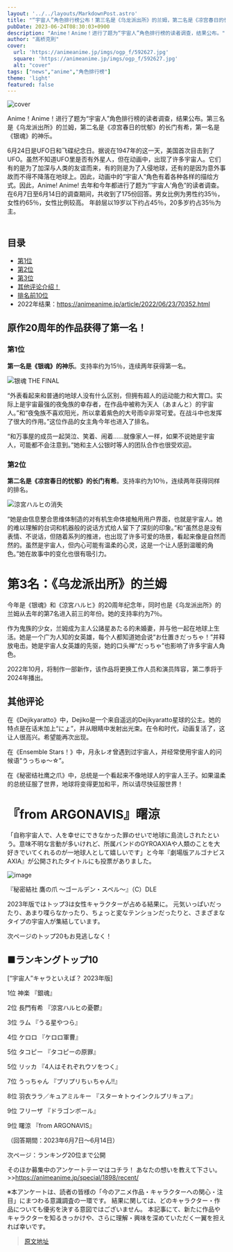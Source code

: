 ```yaml
---
layout: '../../layouts/MarkdownPost.astro'
title: "“宇宙人”角色排行榜公布！第三名是《乌龙派出所》的兰姆，第二名是《凉宫春日的忧郁》的长门有希，第一名是《银魂》的神乐 ＜23年版＞"
pubDate: 2023-06-24T08:30:03+0900
description: "Anime！Anime！进行了题为“宇宙人”角色排行榜的读者调查，结果公布。"
author: "高桥克則"
cover:
  url: 'https://animeanime.jp/imgs/ogp_f/592627.jpg'
  square: 'https://animeanime.jp/imgs/ogp_f/592627.jpg'
  alt: "cover"
tags: ["news","anime","角色排行榜"]
theme: 'light'
featured: false
---
```


![cover](https://animeanime.jp/imgs/ogp_f/592627.jpg)

Anime！Anime！进行了题为“宇宙人”角色排行榜的读者调查，结果公布。第三名是《乌龙派出所》的兰姆，第二名是《凉宫春日的忧郁》的长门有希，第一名是《银魂》的神乐。

6月24日是UFO日和飞碟纪念日。据说在1947年的这一天，美国首次目击到了UFO。虽然不知道UFO里是否有外星人，但在动画中，出现了许多宇宙人。它们有的是为了加深与人类的友谊而来，有的则是为了入侵地球，还有的是因为意外事故而不得不降落在地球上。因此，动画中的“宇宙人”角色有着各种各样的描绘方式。因此，Anime! Anime! 去年和今年都进行了题为“‘宇宙人’角色”的读者调查。在6月7日至6月14日的调查期间，共收到了175份回答。男女比例为男性约35％，女性约65％，女性比例较高。
年龄层以19岁以下约占45％，20多岁约占35％为主。 <br><br></p>

## 目录
- [第1位](#list01)
- [第2位](#list02)
- [第3位](#list03)
- [其他评论介绍！](#list04)
- [排名前10位](#list05)
- 2022年结果：<a href="https://animeanime.jp/article/2022/06/23/70352.html" rel="”nofollow”target=&quot;_blank&quot;">https://animeanime.jp/article/2022/06/23/70352.html</a>

## 原作20周年的作品获得了第一名！

### 第1位
<span class="underline"><span style="font-weight:bold;">第一名是《银魂》的神乐</span></span>。支持率约为15％，连续两年获得第一名。

![银魂 THE FINAL](https://animeanime.jp/imgs/zoom/592629.jpg)

“外表看起来和普通的地球人没有什么区别，但拥有超人的运动能力和大胃口。实际上是宇宙最强的夜兔族的幸存者，在作品中被称为天人（あまんと）的宇宙人。”和“夜兔族不喜欢阳光，所以拿着紫色的大号雨伞非常可爱。在战斗中也发挥了很大的作用。”这位作品的女主角今年也进入了排名。

“和万事屋的成员一起哭泣、笑着、闹着……就像家人一样，如果不说她是宇宙人，可能都不会注意到。”她和主人公银时等人的团队合作也很受欢迎。

### 第2位
<span class="underline"><span style="font-weight:bold;">第二名是《凉宫春日的忧郁》的长门有希</span></span>。支持率约为10％，连续两年获得同样的排名。

![涼宮ハルヒの消失](https://animeanime.jp/imgs/zoom/592627.jpg)

“她是由信息整合思维体制造的对有机生命体接触用用户界面，也就是宇宙人。她的难以理解的台词和机器般的说话方式给人留下了深刻的印象。”和“虽然总是没有表情、不说话，但随着系列的推进，也出现了许多可爱的场景，看起来像是自然而然的。虽然是宇宙人，但内心可能有温柔的心灵，这是一个让人感到温暖的角色。”她在故事中的变化也很有吸引力。
# 第3名：《乌龙派出所》的兰姆

今年是《银魂》和《涼宮ハルヒ》的20周年纪念年，同时也是《乌龙派出所》的兰姆从去年的第7名进入前三的年份。她的支持率约为7％。

作为鬼族的少女，兰姆成为主人公諸星あたる的未婚妻，并与他一起在地球上生活。她是一个广为人知的女英雄，每个人都知道她会说“お仕置きだっちゃ！”并释放电击。她是宇宙人女英雄的先驱，她的口头禅“だっちゃ”也影响了许多宇宙人角色。

2022年10月，将制作一部新作，该作品将更换工作人员和演员阵容，第二季将于2024年播出。

## 其他评论

在《Dejikyaratto》中，Dejiko是一个来自遥远的Dejikyaratto星球的公主。她的特点是在话末加上“にょ”，并从眼睛中发射出光束。在令和时代，动画复活了，这让人很高兴。希望能再次出现。

在《Ensemble Stars！》中，月永レオ曾遇到过宇宙人，并经常使用宇宙人的问候语“うっちゅ～☆”。

在《秘密结社鹰之爪》中，总统是一个看起来不像地球人的宇宙人王子。如果温柔的总统征服了世界，地球将变得更加和平，所以请尽快征服世界！
# 『from ARGONAVIS』曙涼

「自称宇宙人で、人を幸せにできなかった罪のせいで地球に島流しされたという。意味不明な言動が多いけれど、所属バンドのGYROAXIAや人類のことを大好きでいてくれるのが一地球人として嬉しいです」と今年『劇場版アルゴナビス AXIA』が公開されたタイトルにも投票がありました。

![image](https://animeanime.jp/imgs/zoom/592632.jpg)

『秘密結社 鷹の爪 ～ゴールデン・スペル～』（C）DLE

2023年版ではトップ3は女性キャラクターが占める結果に。 元気いっぱいだったり、あまり喋らなかったり、ちょっと変なテンションだったりと、さまざまなタイプの宇宙人が集結しています。

次ページのトップ20もお見逃しなく！

## ■ランキングトップ10

[“宇宙人”キャラといえば？ 2023年版]

1位 神楽 『銀魂』

2位 長門有希 『涼宮ハルヒの憂鬱』

3位 ラム 『うる星やつら』

4位 ケロロ 『ケロロ軍曹』

5位 タコピー 『タコピーの原罪』

5位 リッカ 『4人はそれぞれウソをつく』

7位 うっちゃん 『プリプリちぃちゃん!!』

8位 羽衣ララ／キュアミルキー 『スター☆トゥインクルプリキュア』

9位 フリーザ 『ドラゴンボール』

9位 曙涼 『from ARGONAVIS』

（回答期間：2023年6月7日～6月14日）

次ページ：ランキング20位まで公開

そのほか募集中のアンケートテーマはコチラ！ あなたの想いを教えて下さい。 >>https://animeanime.jp/special/1898/recent/

※本アンケートは、読者の皆様の「今のアニメ作品・キャラクターへの関心・注目」にまつわる意識調査の一環です。 結果に関しては、どのキャラクター・作品についても優劣を決する意図ではございません。 本記事にて、新たに作品やキャラクターを知るきっかけや、さらに理解・興味を深めていただく一翼を担えれば幸いです。

>[原文地址](https://animeanime.jp/article/2023/06/24/78136.html)  